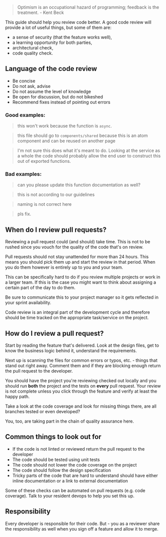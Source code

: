 > Optimism is an occupational hazard of programming; feedback is the treatment. - Kent Beck

This guide should help you review code better. A good code review will provide a lot of useful things, but some of them are:

-   a sense of security (that the feature works well),
-   a learning opportunity for both parties,
-   architectural check,
-   code quality check.

## Language of the code review

-   Be concise
-   Do not ask, advise
-   Do not assume the level of knowledge
-   Be open for discussion, but do not bikeshed
-   Recommend fixes instead of pointing out errors

### Good examples:

> this won't work because the function is `async`.

> this file should go to `components/shared` because this is an atom component and can be reused on another page

> I'm not sure this does what it's meant to do. Looking at the service as a whole the code should probably allow the end user to construct this out of exported functions.

### Bad examples:

> can you please update this function documentation as well?

> this is not according to our guidelines

> naming is not correct here

> pls fix.

## When do I review pull requests?

Reviewing a pull request could (and should) take time. This is not to be rushed since you vouch for the quality of the code that's on review.

Pull requests should not stay unattended for more than 24 hours. This means you should pick them up and start the review in that period. When you do them however is entirely up to you and your team.

This can be specifically hard to do if you review multiple projects or work in a larger team. If this is the case you might want to think about assigning a certain part of the day to do them.

Be sure to communicate this to your project manager so it gets reflected in your sprint availability.

Code review is an integral part of the development cycle and therefore should be time tracked on the appropriate task/service on the project.

## How do I review a pull request?

Start by reading the feature that's delivered. Look at the design files, get to know the business logic behind it, understand the requirements.

Next up is scanning the files for common errors or typos, etc. - things that stand out right away. Comment them and if they are blocking enough return the pull request to the developer.

You should have the project you're reviewing checked out locally and you should run **both** the project and the tests on **every** pull request. Your review is not complete unless you click through the feature and verify at least the happy path.

Take a look at the code coverage and look for missing things there, are all branches tested or even developed?

You, too, are taking part in the chain of quality assurance here.

## Common things to look out for

-   If the code is not linted or reviewed return the pull request to the developer
-   The code should be tested using unit tests
-   The code should not lower the code coverage on the project
-   The code should follow the design specification
-   Tricky parts of the code that are hard to understand should have either inline documentation or a link to external documentation

Some of these checks can be automated on pull requests (e.g. code coverage). Talk to your resident devops to help you set this up.

## Responsibility

Every developer is responsible for their code. But - you as a reviewer share the responsibility as well when you sign off a feature and allow it to merge.

